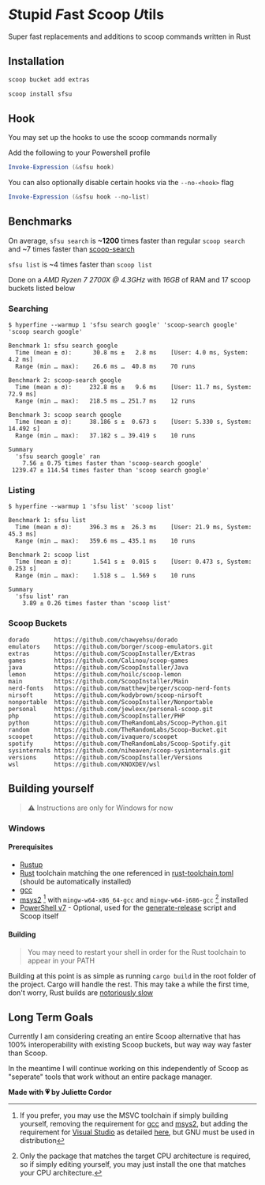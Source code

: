 # *S*tupid *F*ast *S*coop *U*tils

<!-- TODO: Add version numbers for the benchmarks run, and re-run them on latest versions -->

Super fast replacements and additions to scoop commands written in Rust

## Installation

```powershell
scoop bucket add extras

scoop install sfsu
```

## Hook

You may set up the hooks to use the scoop commands normally

Add the following to your Powershell profile

```powershell
Invoke-Expression (&sfsu hook)
```

You can also optionally disable certain hooks via the `--no-<hook>` flag

```powershell
Invoke-Expression (&sfsu hook --no-list)
```

## Benchmarks

On average, `sfsu search` is **~1200** times faster than regular `scoop search` and ~7 times faster than [scoop-search](https://github.com/shilangyu/scoop-search)

`sfsu list` is ~4 times faster than `scoop list`

Done on a *AMD Ryzen 7 2700X @ 4.3GHz* with *16GB* of RAM and 17 scoop buckets listed below

### Searching

```shell
$ hyperfine --warmup 1 'sfsu search google' 'scoop-search google' 'scoop search google'

Benchmark 1: sfsu search google
  Time (mean ± σ):      30.8 ms ±   2.8 ms    [User: 4.0 ms, System: 4.2 ms]
  Range (min … max):    26.6 ms …  40.8 ms    70 runs

Benchmark 2: scoop-search google
  Time (mean ± σ):     232.8 ms ±   9.6 ms    [User: 11.7 ms, System: 72.9 ms]
  Range (min … max):   218.5 ms … 251.7 ms    12 runs

Benchmark 3: scoop search google
  Time (mean ± σ):     38.186 s ±  0.673 s    [User: 5.330 s, System: 14.492 s]
  Range (min … max):   37.182 s … 39.419 s    10 runs

Summary
  'sfsu search google' ran
    7.56 ± 0.75 times faster than 'scoop-search google'
 1239.47 ± 114.54 times faster than 'scoop search google'
```

### Listing

```shell
$ hyperfine --warmup 1 'sfsu list' 'scoop list'

Benchmark 1: sfsu list
  Time (mean ± σ):     396.3 ms ±  26.3 ms    [User: 21.9 ms, System: 45.3 ms]
  Range (min … max):   359.6 ms … 435.1 ms    10 runs

Benchmark 2: scoop list
  Time (mean ± σ):      1.541 s ±  0.015 s    [User: 0.473 s, System: 0.253 s]
  Range (min … max):    1.518 s …  1.569 s    10 runs

Summary
  'sfsu list' ran
    3.89 ± 0.26 times faster than 'scoop list'
```

### Scoop Buckets

<!-- markdownlint-disable-next-line MD040 -->
```
dorado       https://github.com/chawyehsu/dorado
emulators    https://github.com/borger/scoop-emulators.git
extras       https://github.com/ScoopInstaller/Extras
games        https://github.com/Calinou/scoop-games
java         https://github.com/ScoopInstaller/Java
lemon        https://github.com/hoilc/scoop-lemon
main         https://github.com/ScoopInstaller/Main
nerd-fonts   https://github.com/matthewjberger/scoop-nerd-fonts
nirsoft      https://github.com/kodybrown/scoop-nirsoft
nonportable  https://github.com/ScoopInstaller/Nonportable
personal     https://github.com/jewlexx/personal-scoop.git
php          https://github.com/ScoopInstaller/PHP
python       https://github.com/TheRandomLabs/Scoop-Python.git
random       https://github.com/TheRandomLabs/Scoop-Bucket.git
scoopet      https://github.com/ivaquero/scoopet
spotify      https://github.com/TheRandomLabs/Scoop-Spotify.git
sysinternals https://github.com/niheaven/scoop-sysinternals.git
versions     https://github.com/ScoopInstaller/Versions
wsl          https://github.com/KNOXDEV/wsl
```

## Building yourself

> ⚠️ Instructions are only for Windows for now

### Windows

#### Prerequisites

- [Rustup](https://rustup.rs/)
- [Rust](https://www.rust-lang.org/) toolchain matching the one referenced in [rust-toolchain.toml](rust-toolchain.toml) (should be automatically installed)
- [gcc][gcc]
- [msys2][msys2] [^1] with `mingw-w64-x86_64-gcc` and `mingw-w64-i686-gcc` [^2] installed
- [PowerShell v7](https://github.com/PowerShell/PowerShell) - Optional, used for the [generate-release](generate-release.ps1) script and Scoop itself

[^1]: If you prefer, you may use the MSVC toolchain if simply building yourself, removing the requirement for [gcc][gcc] and [msys2][msys2], but adding the requirement for [Visual Studio](https://visualstudio.microsoft.com/) as detailed [here](https://learn.microsoft.com/en-us/windows/dev-environment/rust/setup), but GNU must be used in distribution
[^2]: Only the package that matches the target CPU architecture is required, so if simply editing yourself, you may just install the one that matches your CPU architecture.

[msys2]:https://www.msys2.org/
[gcc]: https://gcc.gnu.org/

#### Building

> You may need to restart your shell in order for the Rust toolchain to appear in your PATH

Building at this point is as simple as running `cargo build` in the root folder of the project. Cargo will handle the rest. This may take a while the first time, don't worry, Rust builds are [notoriously slow](https://prev.rust-lang.org/en-US/faq.html#why-is-rustc-slow)

## Long Term Goals

Currently I am considering creating an entire Scoop alternative that has 100% interoperability with existing Scoop buckets, but way way way faster than Scoop.

In the meantime I will continue working on this independently of Scoop as "seperate" tools that work without an entire package manager.

<!-- markdownlint-disable-next-line MD036 -->
**Made with 💗 by Juliette Cordor**
